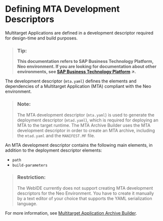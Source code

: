 <!-- loio379278db43c1460e8bad881fa28c810b -->

# Defining MTA Development Descriptors

Multitarget Applications are defined in a development descriptor required for design-time and build purposes.

> ### Tip:  
> **This documentation refers to SAP Business Technology Platform, Neo environment. If you are looking for documentation about other environments, see [SAP Business Technology Platform](https://help.sap.com/viewer/65de2977205c403bbc107264b8eccf4b/Cloud/en-US/6a2c1ab5a31b4ed9a2ce17a5329e1dd8.html "SAP Business Technology Platform (SAP BTP) is an integrated offering comprised of four technology portfolios: database and data management, application development and integration, analytics, and intelligent technologies. The platform offers users the ability to turn data into business value, compose end-to-end business processes, and build and extend SAP applications quickly.") :arrow_upper_right:.**

The development descriptor \(`mta.yaml`\) defines the elements and dependencies of a Multitarget Application \(MTA\) compliant with the Neo environment.

> ### Note:  
> The MTA development descriptor \(`mta.yaml`\) is used to generate the deployment descriptor \(`mtad.yaml`\), which is required for deploying an MTA to the target runtime. The MTA Archive Builder uses the MTA development descriptor in order to create an MTA archive, including the `mtad.yaml` and the `MANIFEST.MF` file.

An MTA development descriptor contains the following main elements, in addition to the deployment descriptor elements:

-   `path`
-   `build-parameters`

> ### Restriction:  
> The WebIDE currently does not support creating MTA development descriptors for the Neo Environment. You have to create it manually by a text editor of your choice that supports the YAML serialization language.

For more information, see [Multitarget Application Archive Builder](https://help.sap.com/viewer/58746c584026430a890170ac4d87d03b/Cloud/en-US/ba7dd5a47b7a4858a652d15f9673c28d.html).

